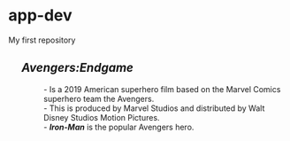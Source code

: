 # app-dev
My first repository
<ol>
  <h2><em><strong>Avengers:Endgame</em></strong></h2>
 <dd>- Is a 2019 American superhero film based on the Marvel Comics superhero team the Avengers.</dd>
 <dd>- This is produced by Marvel Studios and distributed by Walt Disney Studios Motion Pictures.</dd>
  <dd>- <em><strong>Iron-Man</em></strong> is the popular Avengers hero.</dd>
</ol>
